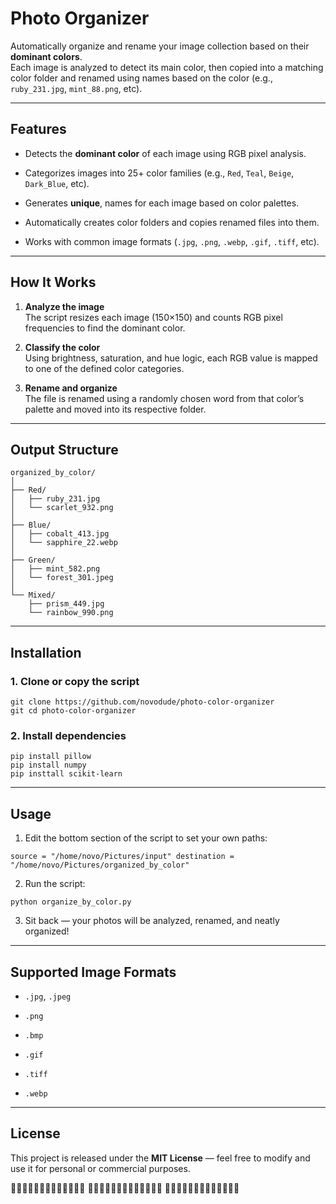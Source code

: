 # Photo Organizer

Automatically organize and rename your image collection based on their **dominant colors**.  
Each image is analyzed to detect its main color, then copied into a matching color folder and renamed using names based on the color (e.g., `ruby_231.jpg`, `mint_88.png`, etc).

---

## Features

- Detects the **dominant color** of each image using RGB pixel analysis.
    
- Categorizes images into 25+ color families (e.g., `Red`, `Teal`, `Beige`, `Dark_Blue`, etc).
    
- Generates **unique**, names for each image based on color palettes.
    
- Automatically creates color folders and copies renamed files into them.
    
- Works with common image formats (`.jpg`, `.png`, `.webp`, `.gif`, `.tiff`, etc).
    

---

## How It Works

1. **Analyze the image**  
    The script resizes each image (150×150) and counts RGB pixel frequencies to find the dominant color.
    
2. **Classify the color**  
    Using brightness, saturation, and hue logic, each RGB value is mapped to one of the defined color categories.
    
3. **Rename and organize**  
    The file is renamed using a randomly chosen word from that color’s palette and moved into its respective folder.
    

---

## Output Structure

```
organized_by_color/
│
├── Red/
│   ├── ruby_231.jpg
│   └── scarlet_932.png
│
├── Blue/
│   ├── cobalt_413.jpg
│   └── sapphire_22.webp
│
├── Green/
│   ├── mint_582.png
│   └── forest_301.jpeg
│
└── Mixed/
    ├── prism_449.jpg
    └── rainbow_990.png
```

---

## Installation

### 1. Clone or copy the script

```
git clone https://github.com/novodude/photo-color-organizer
git cd photo-color-organizer
```

### 2. Install dependencies

```
pip install pillow
pip install numpy
pip insttall scikit-learn
```

---

## Usage

1. Edit the bottom section of the script to set your own paths:
    

```
source = "/home/novo/Pictures/input" destination = "/home/novo/Pictures/organized_by_color"
```

2. Run the script:
    

`python organize_by_color.py`

3. Sit back — your photos will be analyzed, renamed, and neatly organized!
    

---

## Supported Image Formats

- `.jpg`, `.jpeg`
    
- `.png`
    
- `.bmp`
    
- `.gif`
    
- `.tiff`
    
- `.webp`
    
---
##  License

This project is released under the **MIT License** — feel free to modify and use it for personal or commercial purposes.

🦆🦆🦆🦆🦆🦆🦆🦆🦆🦆🦆🦆🦆
🦆🦆🦆🦆🦆🦆🦆🦆🦆🦆🦆🦆🦆
🦆🦆🦆🦆🦆🦆🦆🦆🦆🦆🦆🦆🦆
